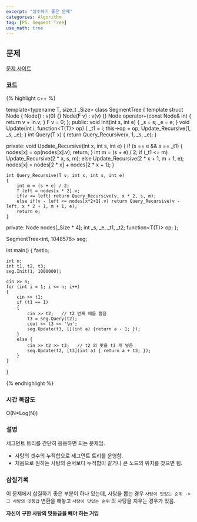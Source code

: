 ```yaml
---
excerpt: "실수하기 좋은 문제"
categories: Algorithm
tag: [PS. Segment Tree]
use_math: true
---
```

## 문제

[문제 사이트](https://www.acmicpc.net/problem/2243)

### 코드

{% highlight c++ %}

template<typename T, size_t _Size>
class SegmentTree
{
	template<typename F>
	struct Node {
		Node() : v(0) {}
		Node(F v) : v(v) {}
		Node operator+(const Node& in) { return v + in.v; }
		F v = 0;
	};
public:
	void Init(int s, int e) { _s = s; _e = e; }
	void Update(int i, function<T(T)> op) { _t1 = i; this->op = op; Update_Recursive(1, _s, _e); }
	int Query(T x) { return Query_Recursive(x, 1, _s, _e); }

private:
	void Update_Recursive(int x, int s, int e)
	{
		if (s == e && s == _t1) { nodes[x] = op(nodes[x].v); return; }
		int m = (s + e) / 2;
		if (_t1 <= m) Update_Recursive(2 * x, s, m);
		else Update_Recursive(2 * x + 1, m + 1, e);
		nodes[x] = nodes[2 * x] + nodes[2 * x + 1];
	}

	int Query_Recursive(T v, int x, int s, int e)
	{
		int m = (s + e) / 2;
		T left = nodes[x * 2].v;
		if(v <= left) return Query_Recursive(v, x * 2, s, m);
		else if(v - left <= nodes[x*2+1].v) return Query_Recursive(v - left, x * 2 + 1, m + 1, e);
		return e;
	}

private:
	Node<T> nodes[_Size * 4];
	int _s, _e, _t1, _t2;
	function<T(T)> op;
};

SegmentTree<int, 1048576> seg;

int main()
{
	fastio;

	int n;
	int t1, t2, t3;
	seg.Init(1, 1000000);
	
	cin >> n;
	for (int i = 1; i <= n; i++)
	{
		cin >> t1;
		if (t1 == 1) 
		{
			cin >> t2;   // t2 번째 애를 뽑음
			t3 = seg.Query(t2);
			cout << t3 << '\n';
			seg.Update(t3, [](int a) {return a - 1; });
		}
		else {
			cin >> t2 >> t3;   // t2 의 맛을 t3 개 넣음
			seg.Update(t2, [t3](int a) { return a + t3; });
		}
	}
}

{% endhighlight %}

### 시간 복잡도

O(N*Log(N))

### 설명 <br/>

세그먼트 트리를 간단히 응용하면 되는 문제임.
+ 사탕의 갯수의 누적합으로 세그먼트 트리를 운영함.
+ 처음으로 원하는 사탕의 순서보다 누적합이 같거나 큰 노드의 위치를 찾으면 됨.


### 삽질기록 <br/>

이 문제에서 삽질하기 좋은 부분이 하나 있는데, 사탕을 뽑는 경우 ```사탕이 맛있는 순위 -> 그 사탕의 맛등급``` 변환을 해놓고 ```사탕이 맛있는 순위``` 의 사탕을 지우는 경우가 있음.

__자신이 구한 사탕의 맛등급을 빼야 하는 거임__

